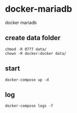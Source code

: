 # docker-mariadb
docker mariadb


## create data folder

````
chmod -R 0777 data/
chown -R docker:docker data/
````

## start

````
docker-compose up -d
````

## log

````
docker-compose logs -f
````
